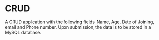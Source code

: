 # CRUD
A CRUD application with the following fields: Name, Age, Date of  Joining, email and Phone number. Upon submission, the data is to be stored in a MySQL  database.
